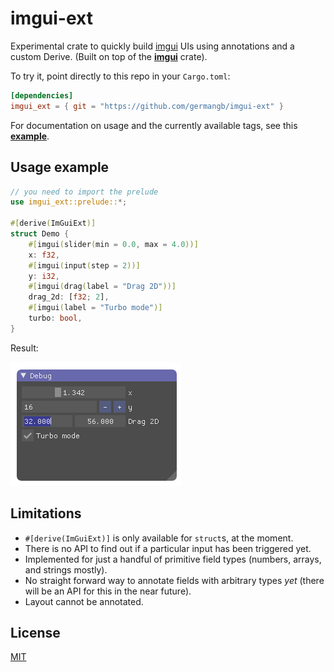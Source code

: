 # imgui-ext

Experimental crate to quickly build [imgui] UIs using annotations and a custom Derive. (Built on top of the [**imgui**] crate).

To try it, point directly to this repo in your `Cargo.toml`:
```toml
[dependencies]
imgui_ext = { git = "https://github.com/germangb/imgui-ext" }
```

For documentation on usage and the currently available tags, see this [**example**].

## Usage example

```rust
// you need to import the prelude
use imgui_ext::prelude::*;

#[derive(ImGuiExt)]
struct Demo {
    #[imgui(slider(min = 0.0, max = 4.0))]
    x: f32,
    #[imgui(input(step = 2))]
    y: i32,
    #[imgui(drag(label = "Drag 2D"))]
    drag_2d: [f32; 2],
    #[imgui(label = "Turbo mode")]
    turbo: bool,
}
```

Result:

![ui result][result]

## Limitations

* `#[derive(ImGuiExt)]` is only available for `struct`s, at the moment.
* There is no API to find out if a particular input has been triggered yet.
* Implemented for just a handful of primitive field types (numbers, arrays, and strings mostly).
* No straight forward way to annotate fields with arbitrary types *yet* (there will be an API for this in the near future).
* Layout cannot be annotated.

## License

[MIT]

[imgui]: https://github.com/ocornut/imgui
[**imgui**]: https://github.com/Gekkio/imgui-rs
[**example**]: example/src/ui.rs
[result]: assets/demo.png
[MIT]: LICENSE.md
